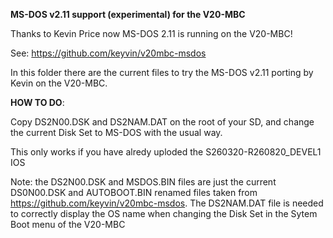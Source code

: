 **MS-DOS v2.11 support (experimental) for the V20-MBC**


Thanks to Kevin Price now MS-DOS 2.11 is running on the V20-MBC!

See: https://github.com/keyvin/v20mbc-msdos

In this folder there are the current files to try the MS-DOS v2.11 porting by Kevin on the V20-MBC.



**HOW TO DO**: 

Copy DS2N00.DSK and DS2NAM.DAT on the root of your SD, and change the current Disk Set to MS-DOS with the usual way.

This only works if you have alredy uploded the S260320-R260820_DEVEL1 IOS

Note: the DS2N00.DSK and MSDOS.BIN files are just the current DS0N00.DSK and AUTOBOOT.BIN renamed files taken from https://github.com/keyvin/v20mbc-msdos. The DS2NAM.DAT file is needed to correctly display the OS name when changing the Disk Set in the Sytem Boot menu of the V20-MBC
